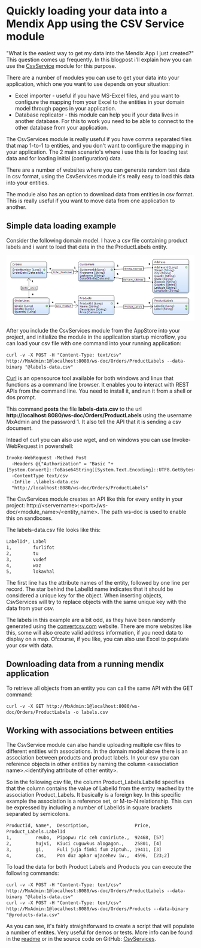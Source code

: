 # Quickly loading your data into a Mendix App using the CSV Service module

"What is the easiest way to get my data into the Mendix App I just created?" This question comes up frequently. In this blogpost i'll explain how you can use the [CsvService][1] module for this purpose.
 
There are a number of modules you can use to get your data into your application, which one you want to use depends on your situation:
 
 * Excel importer - useful if you have MS-Excel files, and you want to configure the mapping from your Excel to the entities in your domain model through pages in your application.
 * Database replicator - this module can help you if your data lives in another database. For this to work you need to be able to connect to the other database from your application.
 
The CsvServices module is really useful if you have comma separated files that map 1-to-1 to entities, and you don't want to configure the mapping in your application. The 2 main scenario's where i use this is for loading test data and for loading initial (configuration) data.

There are a number of websites where you can generate random test data in csv format, using the CsvServices module it's really easy to load this data into your entities.

The module also has an option to download data from entities in csv format. This is really useful if you want to move data from one application to another.

## Simple data loading example

Consider the following domain model. I have a csv file containing product labels and i want to load that data in the the ProductLabels entity.

![Domain model][3]

After you include the CsvServices module from the AppStore into your project, and initialize the module in the application startup microflow, you can load your csv file with one command into your running application:

    curl -v -X POST -H "Content-Type: text/csv" http://MxAdmin:1@localhost:8080/ws-doc/Orders/ProductLabels --data-binary "@labels-data.csv"

[Curl][4] is an opensource tool available for both windows and linux that functions as a command line browser. It enables you to interact with REST APIs from the command line. You need to install it, and run it from a shell or dos prompt.

This command **posts** the file **labels-data.csv** to the url **http://localhost:8080/ws-doc/Orders/ProductLabels** using the username MxAdmin and the password 1. It also tell the API that it is sending a csv document.

Intead of curl you can also use wget, and on windows you can use Invoke-WebRequest in powershell:

    Invoke-WebRequest -Method Post 
      -Headers @{"Authorization" = "Basic "+[System.Convert]::ToBase64String([System.Text.Encoding]::UTF8.GetBytes("MxAdmin:1"))} 
      -ContentType text/csv
      -InFile .\labels-data.csv  
      "http://localhost:8080/ws-doc/Orders/ProductLabels" 

The CsvServices module creates an API like this for every entity in your project: http://\<servername\>:\<port\>/ws-doc/\<module_name\>/\<entity_name\>. The path ws-doc is used to enable this on sandboxes.

The labels-data.csv file looks like this:

    LabelId*, Label
    1,        furlifot
    2,        tu
    3,        vudef
    4,        waz
    5,        lokavhal

The first line has the attribute names of the entity, followed by one line per record. The star behind the LabelId name indicates that it should be considered a unique key for the object. When inserting objects, CsvServices will try to replace objects with the same unique key with the data from your csv.

The labels in this example are a bit odd, as they have been randomly generated using the [convertcsv.com][6] website. There are more websites like this, some will also create valid address information, if you need data to display on a map. Ofcourse, if you like, you can also use Excel to populate your csv with data.

## Downloading data from a running mendix application

To retrieve all objects from an entity you can call the same API with the GET command:

    curl -v -X GET http://MxAdmin:1@localhost:8080/ws-doc/Orders/ProductLabels -o labels.csv
    
## Working with associations between entities

The CsvService module can also handle uploading multiple csv files to different entities with associations. In the domain model above there is an association  between products and product labels. In your csv you can reference objects in other entities by naming the column \<association name\>.\<identifying attribute of other entity\>.

So in the following csv file, the column Product_Labels.LabelId specifies that the column contains the value of LabelId from the entity reached by the association Product_Labels. It basically is a foreign key. In this specific example the association is a reference set, or M-to-N relationship. This can be expressed by including a number of LabelIds in square brackets separated by semicolons.

    ProductId, Name*,  Description,                 Price, Product_Labels.LabelId
    1,         reubo,  Pipopwu ric ceh coniriute.,  92468, [57]
    2,         hujvi,  Kiuci cuguwkus alogagon.,    25801, [4]
    3,         gi,     Fuli juja fimki fum ziptuh., 19411, [3]
    4,         cas,    Pon duz apkar ujacehev iw.,  4596,  [23;2]

To load the data for both Product Labels and Products you can execute the following commands:

    curl -v -X POST -H "Content-Type: text/csv" http://MxAdmin:1@localhost:8080/ws-doc/Orders/ProductLabels --data-binary "@labels-data.csv"
    curl -v -X POST -H "Content-Type: text/csv" http://MxAdmin:1@localhost:8080/ws-doc/Orders/Products --data-binary "@products-data.csv"

As you can see, it's fairly straightforward to create a script that will populate a number of entites. Very useful for demos or tests. More info can be found in the [readme][5] or in the source code on GitHub: [CsvServices][2].

  [1]: https://appstore.home.mendix.com/link/app/1911/Mendix/CsvServices
  [2]: https://github.com/ako/CsvServices
  [3]: domain-model.png
  [4]: http://curl.haxx.se/
  [5]: https://github.com/ako/CsvServices/blob/master/readme.md
  [6]: http://www.convertcsv.com/generate-test-data.htm